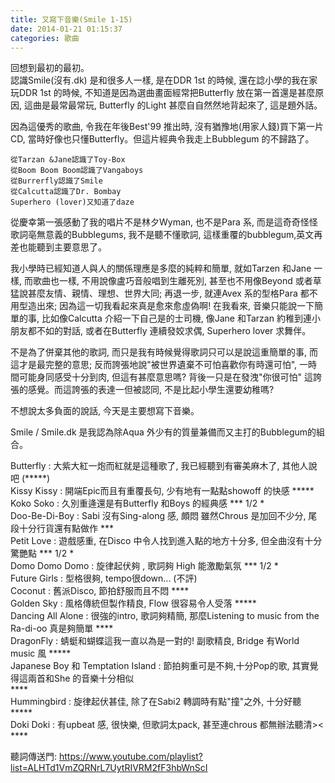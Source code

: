```yaml
---
title: 又寫下音樂(Smile 1-15)
date: 2014-01-21 01:15:37
categories: 歌曲
---
```


回想到最初的最初。  
認識Smile(沒有.dk) 是和很多人一樣, 是在DDR 1st 的時候, 還在諗小學的我在家玩DDR 1st 的時候, 不知道是因為選曲畫面經常把Butterfly 放在第一首還是甚麼原因, 這曲是最常最常玩, Butterfly 的Light 甚麼自自然然地背起來了, 這是題外話。  
  
因為這優秀的歌曲, 令我在年後Best'99 推出時, 沒有猶豫地(用家人錢)買下第一片CD, 當時好像也只懂Butterfly。但這片經典令我走上Bubblegum 的不歸路了。

```
從Tarzan &Jane認識了Toy-Box
從Boom Boom Boom認識了Vangaboys
從Burrerfly認識了Smile
從Calcutta認識了Dr. Bombay
Superhero (lover)又知道了daze 
```

從慶幸第一張感動了我的唱片不是林夕Wyman, 也不是Para 系, 而是這奇奇怪怪歌詞亳無意義的Bubblegums, 我不是聽不懂歌詞, 這樣重覆的bubblegum,英文再差也能聽到主要意思了。   
  
我小學時已經知道人與人的關係理應是多麼的純粹和簡單, 就如Tarzen 和Jane 一樣, 而歌曲也一樣, 不用說像盧巧音般唱到生離死別, 甚至也不用像Beyond 或者草猛說甚麼友情、親情、理想、世界大同; 再退一步, 就連Avex 系的型格Para 都不用型造出來; 因為這一切我看起來真是愈來愈虛偽啊! 在我看來, 音樂只能說一下簡單的事, 比如像Calcutta 介紹一下自己是的士司機, 像Jane 和Tarzan 約稚到連小朋友都不如的對話, 或者在Butterfly 連續發姣求偶, Superhero lover 求舞伴。  
  
不是為了併棄其他的歌詞, 而只是我有時候覺得歌詞只可以是說這重簡單的事, 而這才是最完整的意思; 反而誇張地說"被世界遺棄不可怕喜歡你有時還可怕", 一時間可能身同感受十分到肉, 但這有甚麼意思嗎? 背後一只是在發洩"你很可怕" 這誇張的感覺。而這誇張的表達一但被認同, 不是比起小學生還要幼稚嗎?   
  
不想說太多負面的說話, 今天是主要想寫下音樂。  
  
Smile / Smile.dk 是我認為除Aqua 外少有的質量兼備而又主打的Bubblegum的組合。  
  
  
Butterfly : 大紫大紅一炮而紅就是這種歌了, 我已經聽到有審美麻木了, 其他人說吧 (\*\*\*\*\*)  
Kissy Kissy : 開端Epic而且有重覆長句, 少有地有一點點showoff 的快感 \*\*\*\*\*  
Koko Soko : 久別重逄還是有Butterfly 和Boys 的經典感 \*\*\* 1/2 \*  
Doo-Be-Di-Boy : Sabi 沒有Sing-along 感, 頗悶 雖然Chrous 是加回不少分, 尾段十分行貨還有點做作 \*\*\*  
Petit Love : 遊戲感重, 在Disco 中令人找到進入點的地方十分多, 但全曲沒有十分驚艷點 \*\*\* 1/2 \*  
Domo Domo Domo : 旋律起伏夠 , 歌詞夠 High 能激勵氣氛 \*\*\* 1/2 \*  
Future Girls : 型格很夠, tempo很down... (不評)  
Coconut : 舊派Disco, 節拍舒服而且不悶 \*\*\*\*  
Golden Sky : 風格傳統但製作精良, Flow 很容易令人受落 \*\*\*\*\*  
Dancing All Alone : 很強的intro, 歌詞夠精簡, 那麼Listening to music from the Ra-di-oo 真是夠簡單 \*\*\*\*  
DragonFly : 蜻蜓和蝴蝶這我一直以為是一對的! 副歌精良, Bridge 有World music 風 \*\*\*\*\*  
Japanese Boy 和 Temptation Island : 節拍夠重可是不夠,十分Pop的歌, 其實覺得這兩首和She 的音樂十分相似  
\*\*\*\*  
Hummingbird : 旋律起伏甚佳, 除了在Sabi2 轉調時有點"撞"之外, 十分好聽 \*\*\*\*\*  
Doki Doki : 有upbeat 感, 很快樂, 但歌詞太pack, 甚至連chrous 都無辦法聽清&gt;&lt; \*\*\*\*  
  
聽詞傳送門: <https://www.youtube.com/playlist?list=ALHTd1VmZQRNrL7UytRIVRM2fF3hbWnScI>  